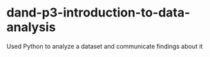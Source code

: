 # dand-p3-introduction-to-data-analysis
Used Python to analyze a dataset and communicate findings about it
